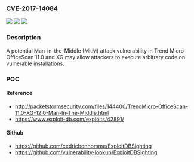 ### [CVE-2017-14084](https://cve.mitre.org/cgi-bin/cvename.cgi?name=CVE-2017-14084)
![](https://img.shields.io/static/v1?label=Product&message=Trend%20Micro%20OfficeScan&color=blue)
![](https://img.shields.io/static/v1?label=Version&message=n%2Fa&color=blue)
![](https://img.shields.io/static/v1?label=Vulnerability&message=Man-in-the-Middle%20(MitM)%20RCE&color=brighgreen)

### Description

A potential Man-in-the-Middle (MitM) attack vulnerability in Trend Micro OfficeScan 11.0 and XG may allow attackers to execute arbitrary code on vulnerable installations.

### POC

#### Reference
- http://packetstormsecurity.com/files/144400/TrendMicro-OfficeScan-11.0-XG-12.0-Man-In-The-Middle.html
- https://www.exploit-db.com/exploits/42891/

#### Github
- https://github.com/cedricbonhomme/ExploitDBSighting
- https://github.com/vulnerability-lookup/ExploitDBSighting

